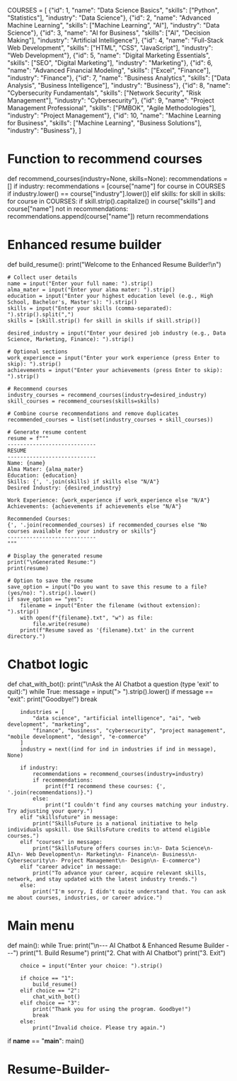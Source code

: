 COURSES = [
    {"id": 1, "name": "Data Science Basics", "skills": ["Python", "Statistics"], "industry": "Data Science"},
    {"id": 2, "name": "Advanced Machine Learning", "skills": ["Machine Learning", "AI"], "industry": "Data Science"},
    {"id": 3, "name": "AI for Business", "skills": ["AI", "Decision Making"], "industry": "Artificial Intelligence"},
    {"id": 4, "name": "Full-Stack Web Development", "skills": ["HTML", "CSS", "JavaScript"], "industry": "Web Development"},
    {"id": 5, "name": "Digital Marketing Essentials", "skills": ["SEO", "Digital Marketing"], "industry": "Marketing"},
    {"id": 6, "name": "Advanced Financial Modeling", "skills": ["Excel", "Finance"], "industry": "Finance"},
    {"id": 7, "name": "Business Analytics", "skills": ["Data Analysis", "Business Intelligence"], "industry": "Business"},
    {"id": 8, "name": "Cybersecurity Fundamentals", "skills": ["Network Security", "Risk Management"], "industry": "Cybersecurity"},
    {"id": 9, "name": "Project Management Professional", "skills": ["PMBOK", "Agile Methodologies"], "industry": "Project Management"},
    {"id": 10, "name": "Machine Learning for Business", "skills": ["Machine Learning", "Business Solutions"], "industry": "Business"},
]

# Function to recommend courses
def recommend_courses(industry=None, skills=None):
    recommendations = []
    if industry:
        recommendations = [course["name"] for course in COURSES if industry.lower() == course["industry"].lower()]
    elif skills:
        for skill in skills:
            for course in COURSES:
                if skill.strip().capitalize() in course["skills"] and course["name"] not in recommendations:
                    recommendations.append(course["name"])
    return recommendations

# Enhanced resume builder
def build_resume():
    print("Welcome to the Enhanced Resume Builder!\n")

    # Collect user details
    name = input("Enter your full name: ").strip()
    alma_mater = input("Enter your alma mater: ").strip()
    education = input("Enter your highest education level (e.g., High School, Bachelor's, Master's): ").strip()
    skills = input("Enter your skills (comma-separated): ").strip().split(",")
    skills = [skill.strip() for skill in skills if skill.strip()]

    desired_industry = input("Enter your desired job industry (e.g., Data Science, Marketing, Finance): ").strip()

    # Optional sections
    work_experience = input("Enter your work experience (press Enter to skip): ").strip()
    achievements = input("Enter your achievements (press Enter to skip): ").strip()

    # Recommend courses
    industry_courses = recommend_courses(industry=desired_industry)
    skill_courses = recommend_courses(skills=skills)

    # Combine course recommendations and remove duplicates
    recommended_courses = list(set(industry_courses + skill_courses))

    # Generate resume content
    resume = f"""
    ----------------------------
    RESUME
    ----------------------------
    Name: {name}
    Alma Mater: {alma_mater}
    Education: {education}
    Skills: {', '.join(skills) if skills else "N/A"}
    Desired Industry: {desired_industry}

    Work Experience: {work_experience if work_experience else "N/A"}
    Achievements: {achievements if achievements else "N/A"}

    Recommended Courses:
    {', '.join(recommended_courses) if recommended_courses else "No courses available for your industry or skills"}
    ----------------------------
    """

    # Display the generated resume
    print("\nGenerated Resume:")
    print(resume)

    # Option to save the resume
    save_option = input("Do you want to save this resume to a file? (yes/no): ").strip().lower()
    if save_option == "yes":
        filename = input("Enter the filename (without extension): ").strip()
        with open(f"{filename}.txt", "w") as file:
            file.write(resume)
        print(f"Resume saved as '{filename}.txt' in the current directory.")

# Chatbot logic
def chat_with_bot():
    print("\nAsk the AI Chatbot a question (type 'exit' to quit):")
    while True:
        message = input("> ").strip().lower()
        if message == "exit":
            print("Goodbye!")
            break

        industries = [
            "data science", "artificial intelligence", "ai", "web development", "marketing",
            "finance", "business", "cybersecurity", "project management", "mobile development", "design", "e-commerce"
        ]
        industry = next((ind for ind in industries if ind in message), None)

        if industry:
            recommendations = recommend_courses(industry=industry)
            if recommendations:
                print(f"I recommend these courses: {', '.join(recommendations)}.")
            else:
                print("I couldn't find any courses matching your industry. Try adjusting your query.")
        elif "skillsfuture" in message:
            print("SkillsFuture is a national initiative to help individuals upskill. Use SkillsFuture credits to attend eligible courses.")
        elif "courses" in message:
            print("SkillsFuture offers courses in:\n- Data Science\n- AI\n- Web Development\n- Marketing\n- Finance\n- Business\n- Cybersecurity\n- Project Management\n- Design\n- E-commerce")
        elif "career advice" in message:
            print("To advance your career, acquire relevant skills, network, and stay updated with the latest industry trends.")
        else:
            print("I'm sorry, I didn't quite understand that. You can ask me about courses, industries, or career advice.")

# Main menu
def main():
    while True:
        print("\n--- AI Chatbot & Enhanced Resume Builder ---")
        print("1. Build Resume")
        print("2. Chat with AI Chatbot")
        print("3. Exit")

        choice = input("Enter your choice: ").strip()

        if choice == "1":
            build_resume()
        elif choice == "2":
            chat_with_bot()
        elif choice == "3":
            print("Thank you for using the program. Goodbye!")
            break
        else:
            print("Invalid choice. Please try again.")

if __name__ == "__main__":
    main()
# Resume-Builder-
